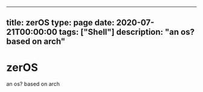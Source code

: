 
---
title: zerOS
type: page
date: 2020-07-21T00:00:00
tags: ["Shell"]
description: "an os? based on arch"
---


# zerOS
an os? based on arch
